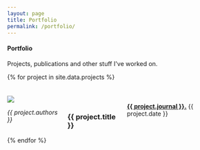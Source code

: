 ```yaml
---
layout: page
title: Portfolio
permalink: /portfolio/
---
```


#### Portfolio

Projects, publications and other stuff I've worked on.

<div class="portfolio-items">
  {% for project in site.data.projects %}
  <div class="row" style="margin-top: 7%">
    <div class="three columns">
      <a href="{{ project.url }}" target="_blank"><img src="{{ site.baseurl }}/assets/images/projects/{{ project.thumbnail }}" class="portfolio-thumbnail"></a>
    </div>
    <div class="nine columns">
      <p class="no-btm-margin"><i>{{ project.authors }}</i></p>
      <h3>{{ project.title }}</h3>
      <!-- <p>{{ project.description }}</p> -->
      <span class="lighter"><b><a href="{{ project.url }}" target="_blank">{{ project.journal }}.</a></b> {{ project.date }}</span>
    </div>
  </div>
  {% endfor %}
</div>